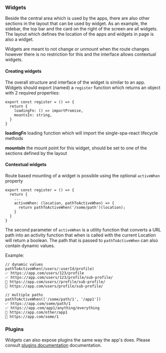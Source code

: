 ### Widgets
Beside the central area which is used by the apps, there are also other 
sections in the layout that can be used by widget.
As an example, the sidebar, the top bar and the card on the right of the screen
are all widgets. The layout which defines the location of the apps and widgets in page
is also a widget.

Widgets are meant to not change or unmount when the route changes however 
there is no restriction for this and the interface allows contextual widgets.

#### Creating widgets

The overall structure and interface of the widget is similar to an app.
Widgets should export (named) a `register` function which returns an object with 
2 required properties:

```
export const register = () => {
  return {
    loadingFn: () => importPromise,
    mountsIn: string,
  }
}
```

**loadingFn** loading function which will import the single-spa-react lifecycle methods

**mountsIn** the mount point for this widget, should be set to one of the sections 
defined by the layout

#### Contextual widgets
Route based mounting of a widget is possible using the optional `activeWhen` property

```
export const register = () => {
  return {
    ...
    activeWhen: (location, pathToActiveWhen) => {
      return pathToActiveWhen('/some/path')(location);
    }
  }
}
```

The second parameter of `activeWhen` is a utility function that converts a URL path into an activity function that 
when is called with the current Location will return a boolean.
The path that is passed to `pathToActiveWhen` can also contain dynamic values.

Example:
```
// dynamic values
pathToActiveWhen(/users/:userId/profile)
✅ https://app.com/users/123/profile
✅ https://app.com/users/123/profile/sub-profile/
🚫 https://app.com/users//profile/sub-profile/
🚫 https://app.com/users/profile/sub-profile/

// multiple paths
pathToActiveWhen(['/some/path/1', '/app1'])
✅ https://app.com/some/path/1
✅ https://app.com/app1/anything/everything
🚫 https://app.com/other/app1
🚫 https://app.com/some/1
```

### Plugins
Widgets can also expose plugins the same way the app's does.
Please consult [plugins documentation](../example-app/documentation/PLUGINS.md) documentation.
